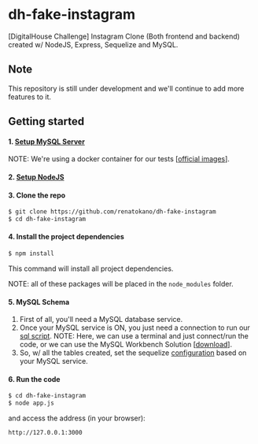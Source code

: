 # dh-fake-instagram

[DigitalHouse Challenge] Instagram Clone (Both frontend and backend) created w/ NodeJS, Express, Sequelize and MySQL.

## Note
This repository is still under development and we'll continue to add more features to it.

<!-- ## Features

 * Custom photo feed based on who you follow
 * Post photo posts from camera or gallery
   * Like posts
      * View all likes on a post
   * Comment on posts
        * View all comments on a post
 * Search for users
    * Search screen showing all images except your own
    * Search based on usernames
 * Profile Screen
   * Follow / Unfollow Users
   * Change image view from grid layout to feed layout
   * Edit profile
 * Chat Screen
    * Chat with any user
    * Share images while chatting -->

## Getting started

#### 1. [Setup MySQL Server](https://dev.mysql.com/downloads/)

NOTE: We're using a docker container for our tests [[official images](https://hub.docker.com/_/mysql)].

#### 2. [Setup NodeJS](https://nodejs.org/en/download/)

#### 3. Clone the repo

```sh
$ git clone https://github.com/renatokano/dh-fake-instagram
$ cd dh-fake-instagram
```

#### 4. Install the project dependencies

```sh
$ npm install
```

This command will install all project dependencies. 

NOTE: all of these packages will be placed in the `node_modules` folder.

#### 5. MySQL Schema

1. First of all, you'll need a MySQL database service. 
2. Once your MySQL service is ON, you just need a connection to run our [sql script](https://github.com/renatokano/dh-fake-instagram/blob/master/fake-instagram.sql). NOTE: Here, we can use a terminal and just connect/run the code, or we can use the MySQL Workbench Solution [[download](https://dev.mysql.com/downloads/workbench/)].
3. So, w/ all the tables created, set the sequelize [configuration](https://github.com/renatokano/dh-fake-instagram/blob/master/config/database.js) based on your MySQL service.

#### 6. Run the code

```sh
$ cd dh-fake-instagram
$ node app.js
```
and access the address (in your browser): 

```
http://127.0.0.1:3000
```
